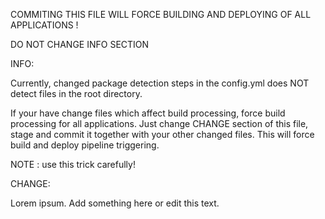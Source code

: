 COMMITING THIS FILE WILL FORCE BUILDING AND DEPLOYING OF ALL APPLICATIONS !

DO NOT CHANGE INFO SECTION

INFO:

Currently, changed package detection steps in the config.yml
does NOT detect files in the root directory.

If your have change files which affect build processing,
force build processing for all applications.
Just change CHANGE section of this file, stage and commit it 
together with your other changed files.
This will force build and deploy pipeline triggering.

NOTE : use this trick carefully!

CHANGE:

Lorem ipsum. Add something here or edit this text.  

